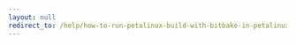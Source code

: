```yaml
---
layout: null
redirect_to: /help/how-to-run-petalinux-build-with-bitbake-in-petalinux-2023-2-directly/
---
```

